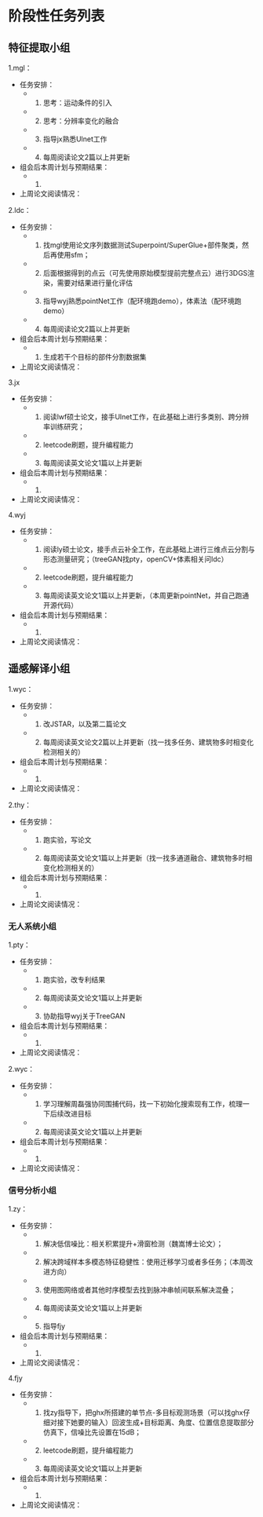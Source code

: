 # 阶段性任务列表
## 特征提取小组
1.mgl：     
  - 任务安排：
    * 1. 思考：运动条件的引入
    * 2. 思考：分辨率变化的融合
    * 3. 指导jx熟悉Ulnet工作
    * 4. 每周阅读论文2篇以上并更新
  - 组会后本周计划与预期结果：
     * 1. 
  - 上周论文阅读情况：
    
2.ldc：      
  - 任务安排：
    * 1. 找mgl使用论文序列数据测试Superpoint/SuperGlue+部件聚类，然后再使用sfm； 
    * 2. 后面根据得到的点云（可先使用原始模型提前完整点云）进行3DGS渲染，需要对结果进行量化评估
    * 3. 指导wyj熟悉pointNet工作（配环境跑demo），体素法（配环境跑demo）
    * 4. 每周阅读论文2篇以上并更新
  - 组会后本周计划与预期结果：
     * 1. 生成若干个目标的部件分割数据集
  - 上周论文阅读情况：

3.jx
  - 任务安排：
    * 1. 阅读lwf硕士论文，接手Ulnet工作，在此基础上进行多类别、跨分辨率训练研究；
    * 2. leetcode刷题，提升编程能力
    * 3. 每周阅读英文论文1篇以上并更新
  - 组会后本周计划与预期结果：
     * 1. 
  - 上周论文阅读情况：


4.wyj
  - 任务安排：
    * 1. 阅读ly硕士论文，接手点云补全工作，在此基础上进行三维点云分割与形态测量研究；（treeGAN找pty，openCV+体素相关问ldc）
    * 2. leetcode刷题，提升编程能力
    * 3. 每周阅读英文论文1篇以上并更新，（本周更新pointNet，并自己跑通开源代码）
  - 组会后本周计划与预期结果：
     * 1. 
  - 上周论文阅读情况：

    
## 遥感解译小组
1.wyc：    
  - 任务安排：
    * 1. 改JSTAR，以及第二篇论文
    * 2. 每周阅读英文论文2篇以上并更新（找一找多任务、建筑物多时相变化检测相关的）
  - 组会后本周计划与预期结果：
     * 1. 
  - 上周论文阅读情况：
    
2.thy：   
  - 任务安排：
    * 1. 跑实验，写论文
    * 2. 每周阅读英文论文1篇以上并更新（找一找多通道融合、建筑物多时相变化检测相关的）
  - 组会后本周计划与预期结果：
     * 1. 
  - 上周论文阅读情况：

### 无人系统小组
1.pty：  
  - 任务安排：
    * 1. 跑实验，改专利结果
    * 2. 每周阅读英文论文1篇以上并更新
    * 3. 协助指导wyj关于TreeGAN
  - 组会后本周计划与预期结果：
     * 1. 
  - 上周论文阅读情况：
  
2.wyc：  
  - 任务安排：
    * 1. 学习理解周磊强协同围捕代码，找一下初始化搜索现有工作，梳理一下后续改进目标
    * 2. 每周阅读英文论文1篇以上并更新
  - 组会后本周计划与预期结果：
     * 1. 
  - 上周论文阅读情况：


### 信号分析小组
1.zy：    
  - 任务安排：
    * 1. 解决低信噪比：相关积累提升+滑窗检测（魏嵩博士论文）；
    * 2. 解决跨域样本多模态特征稳健性：使用迁移学习或者多任务；（本周改进方向）
    * 3. 使用图网络或者其他时序模型去找到脉冲串帧间联系解决混叠；
    * 4. 每周阅读英文论文1篇以上并更新
    * 5. 指导fjy
  - 组会后本周计划与预期结果：
     * 1. 
  - 上周论文阅读情况：

4.fjy
  - 任务安排：
    * 1. 找zy指导下，把ghx所搭建的单节点-多目标观测场景（可以找ghx仔细对接下她要的输入）回波生成+目标距离、角度、位置信息提取部分仿真下，信噪比先设置在15dB；
    * 2. leetcode刷题，提升编程能力
    * 3. 每周阅读英文论文1篇以上并更新
  - 组会后本周计划与预期结果：
     * 1. 
  - 上周论文阅读情况：


